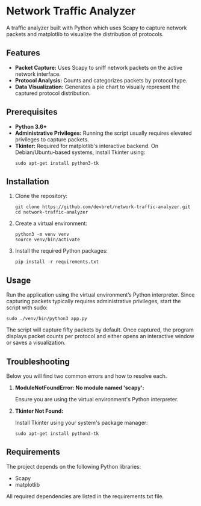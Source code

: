 # Network Traffic Analyzer

A traffic analyzer built with Python which uses Scapy to capture network packets and matplotlib to visualize the distribution of protocols.

## Features

- **Packet Capture:** Uses Scapy to sniff network packets on the active network interface.
- **Protocol Analysis:** Counts and categorizes packets by protocol type.
- **Data Visualization:** Generates a pie chart to visually represent the captured protocol distribution.

## Prerequisites

- **Python 3.6+**
- **Administrative Privileges:** Running the script usually requires elevated privileges to capture packets.
- **Tkinter:** Required for matplotlib's interactive backend. On Debian/Ubuntu-based systems, install Tkinter using:
  ```
  sudo apt-get install python3-tk
  ```

## Installation

1. Clone the repository:

   ```
   git clone https://github.com/devbret/network-traffic-analyzer.git
   cd network-traffic-analyzer
   ```

2. Create a virtual environment:

   ```
   python3 -m venv venv
   source venv/bin/activate
   ```

3. Install the required Python packages:

   ```
   pip install -r requirements.txt
   ```

## Usage

Run the application using the virtual environment’s Python interpreter. Since capturing packets typically requires administrative privileges, start the script with sudo:

```
sudo ./venv/bin/python3 app.py
```

The script will capture fifty packets by default. Once captured, the program displays packet counts per protocol and either opens an interactive window or saves a visualization.

## Troubleshooting

Below you will find two common errors and how to resolve each.

1. **ModuleNotFoundError: No module named 'scapy':**

   Ensure you are using the virtual environment's Python interpreter.

2. **Tkinter Not Found:**

   Install Tkinter using your system's package manager:

   ```
   sudo apt-get install python3-tk
   ```

## Requirements

The project depends on the following Python libraries:

- Scapy
- matplotlib

All required dependencies are listed in the requirements.txt file.
